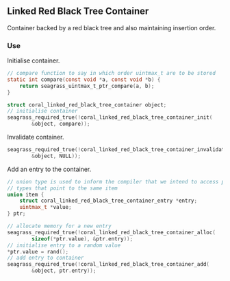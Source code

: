 ## Linked Red Black Tree Container

Container backed by a red black tree and also maintaining insertion order.

### Use

Initialise container.

```c
// compare function to say in which order uintmax_t are to be stored
static int compare(const void *a, const void *b) {
    return seagrass_uintmax_t_ptr_compare(a, b);
}

struct coral_linked_red_black_tree_container object;
// initialise container
seagrass_required_true(!coral_linked_red_black_tree_container_init(
        &object, compare));
```

Invalidate container.

```c
seagrass_required_true(!coral_linked_red_black_tree_container_invalidate(
        &object, NULL));
```

Add an entry to the container.

```c
// union type is used to inform the compiler that we intend to access pointer 
// types that point to the same item
union item {
    struct coral_linked_red_black_tree_container_entry *entry;
    uintmax_t *value;
} ptr;

// allocate memory for a new entry
seagrass_required_true(!coral_linked_red_black_tree_container_alloc(
        sizeof(*ptr.value), &ptr.entry));
// initialise entry to a random value
*ptr.value = rand(); 
// add entry to container
seagrass_required_true(!coral_linked_red_black_tree_container_add(
        &object, ptr.entry));
```
